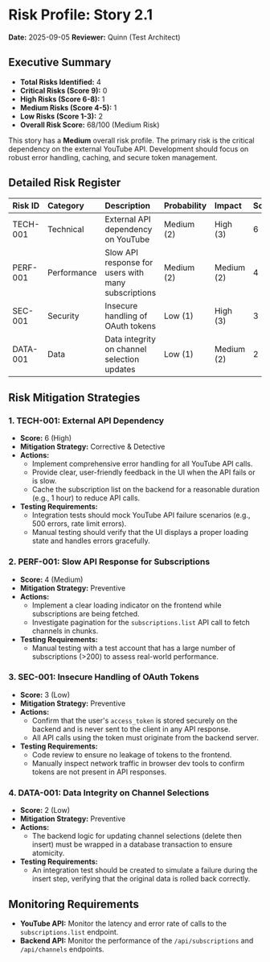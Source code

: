 # Risk Profile: Story 2.1

**Date:** 2025-09-05
**Reviewer:** Quinn (Test Architect)

## Executive Summary

- **Total Risks Identified:** 4
- **Critical Risks (Score 9):** 0
- **High Risks (Score 6-8):** 1
- **Medium Risks (Score 4-5):** 1
- **Low Risks (Score 1-3):** 2
- **Overall Risk Score:** 68/100 (Medium Risk)

This story has a **Medium** overall risk profile. The primary risk is the critical dependency on the external YouTube API. Development should focus on robust error handling, caching, and secure token management.

## Detailed Risk Register

| Risk ID  | Category    | Description                                      | Probability | Impact     | Score | Priority |
| :--- | :--- | :--- | :--- | :--- | :--- | :--- |
| TECH-001 | Technical   | External API dependency on YouTube               | Medium (2)  | High (3)   | 6     | High     |
| PERF-001 | Performance | Slow API response for users with many subscriptions | Medium (2)  | Medium (2) | 4     | Medium   |
| SEC-001  | Security    | Insecure handling of OAuth tokens                | Low (1)     | High (3)   | 3     | Low      |
| DATA-001 | Data        | Data integrity on channel selection updates      | Low (1)     | Medium (2) | 2     | Low      |

## Risk Mitigation Strategies

### 1. TECH-001: External API Dependency

*   **Score:** 6 (High)
*   **Mitigation Strategy:** Corrective & Detective
*   **Actions:**
    *   Implement comprehensive error handling for all YouTube API calls.
    *   Provide clear, user-friendly feedback in the UI when the API fails or is slow.
    *   Cache the subscription list on the backend for a reasonable duration (e.g., 1 hour) to reduce API calls.
*   **Testing Requirements:**
    *   Integration tests should mock YouTube API failure scenarios (e.g., 500 errors, rate limit errors).
    *   Manual testing should verify that the UI displays a proper loading state and handles errors gracefully.

### 2. PERF-001: Slow API Response for Subscriptions

*   **Score:** 4 (Medium)
*   **Mitigation Strategy:** Preventive
*   **Actions:**
    *   Implement a clear loading indicator on the frontend while subscriptions are being fetched.
    *   Investigate pagination for the `subscriptions.list` API call to fetch channels in chunks.
*   **Testing Requirements:**
    *   Manual testing with a test account that has a large number of subscriptions (>200) to assess real-world performance.

### 3. SEC-001: Insecure Handling of OAuth Tokens

*   **Score:** 3 (Low)
*   **Mitigation Strategy:** Preventive
*   **Actions:**
    *   Confirm that the user's `access_token` is stored securely on the backend and is never sent to the client in any API response.
    *   All API calls using the token must originate from the backend server.
*   **Testing Requirements:**
    *   Code review to ensure no leakage of tokens to the frontend.
    - Manually inspect network traffic in browser dev tools to confirm tokens are not present in API responses.

### 4. DATA-001: Data Integrity on Channel Selections

*   **Score:** 2 (Low)
*   **Mitigation Strategy:** Preventive
*   **Actions:**
    *   The backend logic for updating channel selections (delete then insert) must be wrapped in a database transaction to ensure atomicity.
*   **Testing Requirements:**
    *   An integration test should be created to simulate a failure during the insert step, verifying that the original data is rolled back correctly.

## Monitoring Requirements

*   **YouTube API:** Monitor the latency and error rate of calls to the `subscriptions.list` endpoint.
*   **Backend API:** Monitor the performance of the `/api/subscriptions` and `/api/channels` endpoints.
